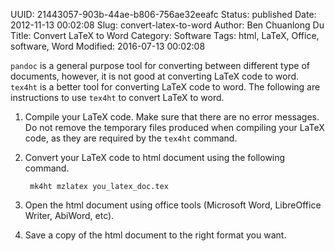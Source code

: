 UUID: 21443057-903b-44ae-b806-756ae32eeafc
Status: published
Date: 2012-11-13 00:02:08
Slug: convert-latex-to-word
Author: Ben Chuanlong Du
Title: Convert LaTeX to Word
Category: Software
Tags: html, LaTeX, Office, software, Word
Modified: 2016-07-13 00:02:08

`pandoc` is a general purpose tool for converting between different type of documents, 
however, 
it is not good at converting LaTeX code to word.
`tex4ht` is a better tool for converting LaTeX code to word. 
The following are instructions to use `tex4ht` to convert LaTeX to word.

1. Compile your LaTeX code. 
Make sure that there are no error messages. 
Do not remove the temporary files produced when compiling your LaTeX code, 
as they are required by the `tex4ht` command. 

2. Convert your LaTeX code to html document using the following command.

        mk4ht mzlatex you_latex_doc.tex

3. Open the html document using office tools (Microsoft Word, LibreOffice Writer, AbiWord, etc).

4. Save a copy of the html document to the right format you want. 
